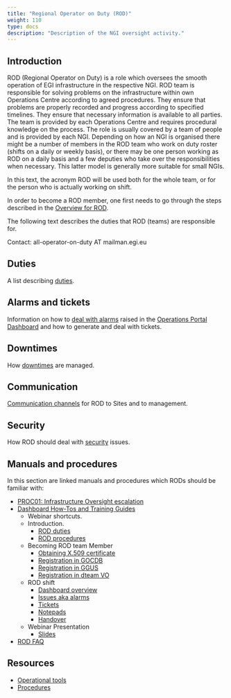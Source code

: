 ```yaml
---
title: "Regional Operator on Duty (ROD)"
weight: 110
type: docs
description: "Description of the NGI oversight activity."
---
```


## Introduction

ROD (Regional Operator on Duty) is a role which oversees the smooth operation of
EGI infrastructure in the respective NGI. ROD team is responsible for solving
problems on the infrastructure within own Operations Centre according to agreed
procedures. They ensure that problems are properly recorded and progress
according to specified timelines. They ensure that necessary information is
available to all parties. The team is provided by each Operations Centre and
requires procedural knowledge on the process. The role is usually covered by a
team of people and is provided by each NGI. Depending on how an NGI is organised
there might be a number of members in the ROD team who work on duty roster
(shifts on a daily or weekly basis), or there may be one person working as ROD
on a daily basis and a few deputies who take over the responsibilities when
necessary. This latter model is generally more suitable for small NGIs.

In this text, the acronym ROD will be used both for the whole team, or for the
person who is actually working on shift.

In order to become a ROD member, one first needs to go through the steps
described in the [Overview for ROD](./overview).

The following text describes the duties that ROD (teams) are responsible for.

Contact: all-operator-on-duty AT mailman.egi.eu

## Duties

A list describing [duties](./duties).

## Alarms and tickets

Information on how to [deal with alarms](./alarms-tickets) raised in the
[Operations Portal Dashboard](../../internal/operations-portal) and how to
generate and deal with tickets.

## Downtimes

How [downtimes](./downtimes) are managed.

## Communication

[Communication channels](./communication) for ROD to Sites and to management.

## Security

How ROD should deal with [security](./security) issues.

## Manuals and procedures

In this section are linked manuals and procedures which RODs should be familiar
with:

- [PROC01: Infrastructure Oversight escalation](https://go.egi.eu/proc01)
- [Dashboard How-Tos and Training Guides](https://documents.egi.eu/document/301)
  - Webinar shortcuts.
  - Introduction.
    - [ROD duties](https://www.youtube.com/watch?feature=player_detailpage&v=pJsCx5sj9Uc#t=230)
    - [ROD procedures](https://www.youtube.com/watch?feature=player_detailpage&v=pJsCx5sj9Uc#t=355)
  - Becoming ROD team Member
    - [Obtaining X.509 certificate](https://www.youtube.com/watch?feature=player_detailpage&v=pJsCx5sj9Uc#t=427)
    - [Registration in GOCDB](https://www.youtube.com/watch?feature=player_detailpage&v=pJsCx5sj9Uc#t=496)
    - [Registration in GGUS](https://www.youtube.com/watch?feature=player_detailpage&v=pJsCx5sj9Uc#t=690)
    - [Registration in dteam VO](https://www.youtube.com/watch?feature=player_detailpage&v=pJsCx5sj9Uc#t=747)
  - ROD shift
    - [Dashboard overview](https://www.youtube.com/watch?feature=player_detailpage&v=pJsCx5sj9Uc#t=872)
    - [Issues aka alarms](https://www.youtube.com/watch?feature=player_detailpage&v=pJsCx5sj9Uc#t=1493)
    - [Tickets](https://www.youtube.com/watch?feature=player_detailpage&v=pJsCx5sj9Uc#t=1967)
    - [Notepads](https://www.youtube.com/watch?feature=player_detailpage&v=pJsCx5sj9Uc#t=2232)
    - [Handover](https://www.youtube.com/watch?feature=player_detailpage&v=pJsCx5sj9Uc#t=2475)
  - Webinar Presentation
    - [Slides](https://documents.egi.eu/public/RetrieveFile?docid=301&version=7&filename=ROD-webinar.pdf)
- [ROD FAQ](./faq)

## Resources

- [Operational tools](https://docs.egi.eu/internal/)
- [Procedures](https://confluence.egi.eu/display/EGIPP/EGI+Federation+Procedures)
